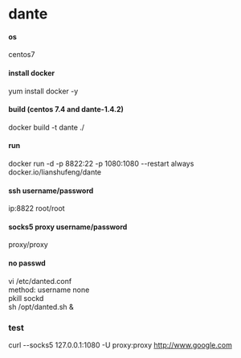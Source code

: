 # dante

#### os
centos7

#### install docker
yum install docker -y

#### build (centos 7.4 and dante-1.4.2)
docker build -t dante  ./ 

#### run
docker run -d -p 8822:22 -p 1080:1080 --restart always  docker.io/lianshufeng/dante

#### ssh username/password
ip:8822 root/root

#### socks5 proxy username/password
proxy/proxy

#### no passwd
vi /etc/danted.conf<br>
method: username none<br>
pkill sockd<br>
sh /opt/danted.sh &<br>

### test
curl --socks5 127.0.0.1:1080 -U proxy:proxy http://www.google.com

